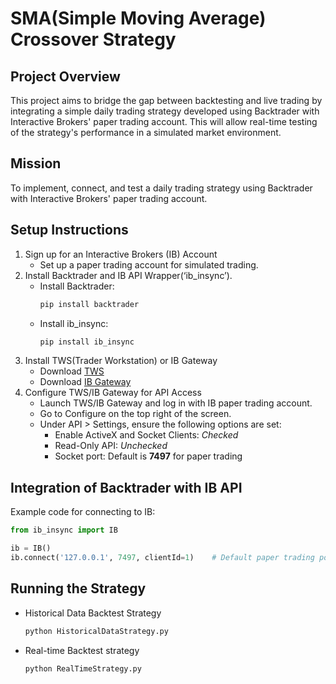 # SMA(Simple Moving Average) Crossover Strategy 

## Project Overview
This project aims to bridge the gap between backtesting and live trading by integrating a simple daily trading strategy developed using Backtrader with Interactive Brokers' paper trading account. This will allow real-time testing of the strategy's performance in a simulated market environment.

## Mission
To implement, connect, and test a daily trading strategy using Backtrader with Interactive Brokers' paper trading account.

## Setup Instructions
1. Sign up for an Interactive Brokers (IB) Account
   * Set up a paper trading account for simulated trading.
2. Install Backtrader and IB API Wrapper(‘ib_insync’).
   * Install Backtrader: 
     ```python
     pip install backtrader
     ```
   * Install ib_insync:
     ```python
     pip install ib_insync
     ```
3. Install TWS(Trader Workstation) or IB Gateway
   * Download [TWS](https://www.interactivebrokers.com/en/trading/tws.php#tws-software)
   * Download [IB Gateway](https://www.interactivebrokers.com/en/trading/ibgateway-stable.php)
4. Configure TWS/IB Gateway for API Access
   * Launch TWS/IB Gateway and log in with IB paper trading account.
   * Go to Configure on the top right of the screen.
   * Under API > Settings, ensure the following options are set:
     * Enable ActiveX and Socket Clients: *Checked*
     * Read-Only API: *Unchecked*
     * Socket port: Default is **7497** for paper trading

## Integration of Backtrader with IB API
Example code for connecting to IB:<br>
```python
from ib_insync import IB

ib = IB()
ib.connect('127.0.0.1', 7497, clientId=1)    # Default paper trading port is 7497
```

## Running the Strategy
* Historical Data Backtest Strategy
  ```python
  python HistoricalDataStrategy.py
  ```
* Real-time Backtest strategy
  ```python
  python RealTimeStrategy.py
  ```

